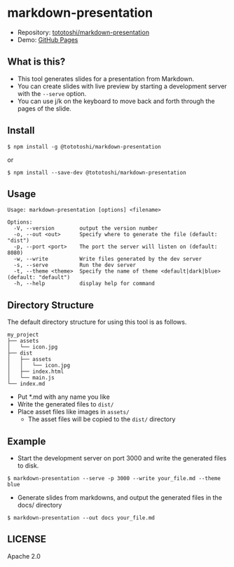 # markdown-presentation

- Repository: [tototoshi/markdown-presentation](https://github.com/tototoshi/markdown-presentation)
- Demo: [GitHub Pages](https://tototoshi.github.io/markdown-presentation)

## What is this?

- This tool generates slides for a presentation from Markdown.
- You can create slides with live preview by starting a development server with the `--serve` option.
- You can use j/k on the keyboard to move back and forth through the pages of the slide.

## Install

```console
$ npm install -g @tototoshi/markdown-presentation
```

or

```console
$ npm install --save-dev @tototoshi/markdown-presentation
```

## Usage

```console
Usage: markdown-presentation [options] <filename>

Options:
  -V, --version        output the version number
  -o, --out <out>      Specify where to generate the file (default: "dist")
  -p, --port <port>    The port the server will listen on (default: 8080)
  -w, --write          Write files generated by the dev server
  -s, --serve          Run the dev server
  -t, --theme <theme>  Specify the name of theme <default|dark|blue> (default: "default")
  -h, --help           display help for command
```

## Directory Structure

The default directory structure for using this tool is as follows.

```plaintext
my_project
├── assets
│   └── icon.jpg
├── dist
│   ├── assets
│   │   └── icon.jpg
│   ├── index.html
│   └── main.js
└── index.md
```

- Put \*.md with any name you like
- Write the generated files to `dist/`
- Place asset files like images in `assets/`
  - The asset files will be copied to the `dist/` directory

## Example

- Start the development server on port 3000 and write the generated files to disk.

```console
$ markdown-presentation --serve -p 3000 --write your_file.md --theme blue
```

- Generate slides from markdowns, and output the generated files in the docs/ directory

```console
$ markdown-presentation --out docs your_file.md
```

## LICENSE

Apache 2.0
